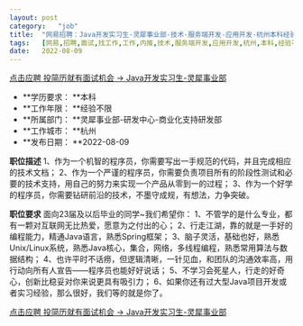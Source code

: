 ```yaml
---
layout:	post
category:	"job"
title:	"网易招聘：Java开发实习生-灵犀事业部-技术-服务端开发-应用开发-杭州本科经验不限"
tags:	[网易,招聘,面试,找工作,工作,内推,技术,服务端开发,应用开发,杭州,本科,经验不限]
date:	2022-08-09
---
```


[点击应聘 投简历就有面试机会 -> Java开发实习生-灵犀事业部](http://mobile.bole.netease.com/bole/boleDetail?id=24250&employeeId=346f03c3cda5f04c&key=all)



- **学历要求： **本科
- **工作年限： **经验不限
- **所属部门： **灵犀事业部-研发中心-商业化支持研发部
- **工作城市： **杭州
- **发布日期： **2022-08-09



**职位描述**
1、作为一个机智的程序员，你需要写出一手规范的代码，并且完成相应的技术文档； 
2、作为一个严谨的程序员，你需要负责项目所有的阶段性测试和必要的技术支持，用自己的努力来实现一个产品从零到一的过程； 
3、作为一个好学的程序员，你需要钻研前沿的技术，不墨守成规，有想法，力争突破。




**职位要求**
面向23届及以后毕业的同学~我们希望你： 
1、不管学的是什么专业，都有一颗对互联网无比热爱，愿意为之付出的心；
2、行走江湖，靠的就是一手好的编程能力，精通Java语言，熟悉Spring框架； 
3、脑子灵活，基础也好，熟悉Unix/Linux系统，熟悉Java核心，集合，网络，多线程编程，熟悉常用算法与数据结构； 
4、也许平时不话痨，但逻辑清晰，一针见血，和团队的沟通效率高，用行动向所有人宣告——程序员也能好好说话；
5、不学习会死星人，行走的好奇心，创新比稳妥对你来说更具有吸引力；
6、如果你还有过大型Java项目开发或者实习经验，那么很好，我们等的就是你了。



[点击应聘 投简历就有面试机会 -> Java开发实习生-灵犀事业部](http://mobile.bole.netease.com/bole/boleDetail?id=24250&employeeId=346f03c3cda5f04c&key=all)
